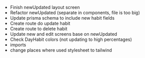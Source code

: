 - Finish newUpdated layout screen
- Refactor newUpdated (separate in components, file is too big)
- Update prisma schema to include new habit fields
- Create route do update habit
- Create route to delete habit
- Update new and edit screens base on newUpdated
- Check DayHabit colors (not updating to high percentages)
- imports
- change places where used stylesheet to tailwind
